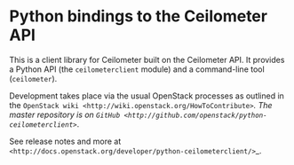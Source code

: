 Python bindings to the Ceilometer API
=====================================

This is a client library for Ceilometer built on the Ceilometer API. It
provides a Python API (the ``ceilometerclient`` module) and a command-line tool
(``ceilometer``).

Development takes place via the usual OpenStack processes as outlined in the
`OpenStack wiki <http://wiki.openstack.org/HowToContribute>`_.  The master
repository is on `GitHub <http://github.com/openstack/python-ceilometerclient>`_.

See release notes and more at `<http://docs.openstack.org/developer/python-ceilometerclient/>`_.
